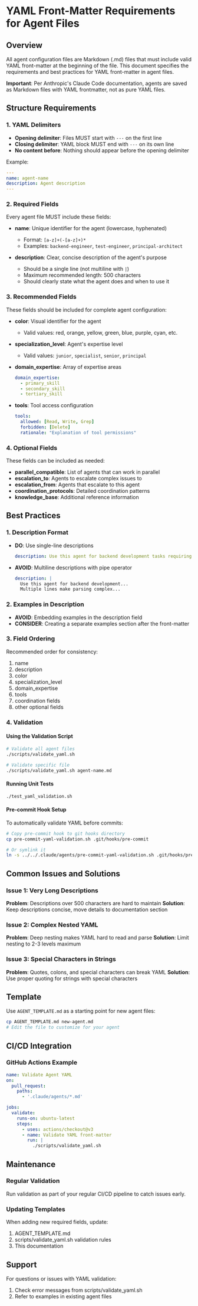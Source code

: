 # YAML Front-Matter Requirements for Agent Files

## Overview

All agent configuration files are Markdown (.md) files that must include valid YAML
front-matter at the beginning of the file. This document specifies the requirements
and best practices for YAML front-matter in agent files.

**Important**: Per Anthropic's Claude Code documentation, agents are saved as
Markdown files with YAML frontmatter, not as pure YAML files.

## Structure Requirements

### 1. YAML Delimiters

- **Opening delimiter**: Files MUST start with `---` on the first line
- **Closing delimiter**: YAML block MUST end with `---` on its own line
- **No content before**: Nothing should appear before the opening delimiter

Example:

```yaml
---
name: agent-name
description: Agent description
---
```

### 2. Required Fields

Every agent file MUST include these fields:

- **name**: Unique identifier for the agent (lowercase, hyphenated)
  - Format: `[a-z]+(-[a-z]+)*`
  - Examples: `backend-engineer`, `test-engineer`, `principal-architect`

- **description**: Clear, concise description of the agent's purpose
  - Should be a single line (not multiline with `|`)
  - Maximum recommended length: 500 characters
  - Should clearly state what the agent does and when to use it

### 3. Recommended Fields

These fields should be included for complete agent configuration:

- **color**: Visual identifier for the agent
  - Valid values: red, orange, yellow, green, blue, purple, cyan, etc.

- **specialization_level**: Agent's expertise level
  - Valid values: `junior`, `specialist`, `senior`, `principal`

- **domain_expertise**: Array of expertise areas

  ```yaml
  domain_expertise:
    - primary_skill
    - secondary_skill
    - tertiary_skill
  ```

- **tools**: Tool access configuration

  ```yaml
  tools:
    allowed: [Read, Write, Grep]
    forbidden: [Delete]
    rationale: "Explanation of tool permissions"
  ```

### 4. Optional Fields

These fields can be included as needed:

- **parallel_compatible**: List of agents that can work in parallel
- **escalation_to**: Agents to escalate complex issues to
- **escalation_from**: Agents that escalate to this agent
- **coordination_protocols**: Detailed coordination patterns
- **knowledge_base**: Additional reference information

## Best Practices

### 1. Description Format

- **DO**: Use single-line descriptions

  ```yaml
  description: Use this agent for backend development tasks requiring FAANG-level expertise
  ```

- **AVOID**: Multiline descriptions with pipe operator

  ```yaml
  description: |
    Use this agent for backend development...
    Multiple lines make parsing complex...
  ```

### 2. Examples in Description

- **AVOID**: Embedding examples in the description field
- **CONSIDER**: Creating a separate examples section after the front-matter

### 3. Field Ordering

Recommended order for consistency:

1. name
2. description
3. color
4. specialization_level
5. domain_expertise
6. tools
7. coordination fields
8. other optional fields

### 4. Validation

#### Using the Validation Script

```bash
# Validate all agent files
./scripts/validate_yaml.sh

# Validate specific file
./scripts/validate_yaml.sh agent-name.md
```

#### Running Unit Tests

```bash
./test_yaml_validation.sh
```

#### Pre-commit Hook Setup

To automatically validate YAML before commits:

```bash
# Copy pre-commit hook to git hooks directory
cp pre-commit-yaml-validation.sh .git/hooks/pre-commit

# Or symlink it
ln -s ../../.claude/agents/pre-commit-yaml-validation.sh .git/hooks/pre-commit
```

## Common Issues and Solutions

### Issue 1: Very Long Descriptions

**Problem**: Descriptions over 500 characters are hard to maintain
**Solution**: Keep descriptions concise, move details to documentation section

### Issue 2: Complex Nested YAML

**Problem**: Deep nesting makes YAML hard to read and parse
**Solution**: Limit nesting to 2-3 levels maximum

### Issue 3: Special Characters in Strings

**Problem**: Quotes, colons, and special characters can break YAML
**Solution**: Use proper quoting for strings with special characters

## Template

Use `AGENT_TEMPLATE.md` as a starting point for new agent files:

```bash
cp AGENT_TEMPLATE.md new-agent.md
# Edit the file to customize for your agent
```

## CI/CD Integration

### GitHub Actions Example

```yaml
name: Validate Agent YAML
on:
  pull_request:
    paths:
      - '.claude/agents/*.md'

jobs:
  validate:
    runs-on: ubuntu-latest
    steps:
      - uses: actions/checkout@v3
      - name: Validate YAML front-matter
        run: |
          ./scripts/validate_yaml.sh
```

## Maintenance

### Regular Validation

Run validation as part of your regular CI/CD pipeline to catch issues early.

### Updating Templates

When adding new required fields, update:

1. AGENT_TEMPLATE.md
2. scripts/validate_yaml.sh validation rules
3. This documentation

## Support

For questions or issues with YAML validation:

1. Check error messages from scripts/validate_yaml.sh
2. Refer to examples in existing agent files
